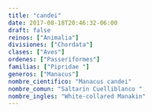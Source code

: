 ```yaml
---
title: "candei"
date: 2017-08-18T20:46:32-06:00
draft: false
reinos: ["Animalia"]
divisiones: ["Chordata"]
clases: ["Aves"]
ordenes: ["Passeriformes"]
familias: ["Pipridae "]
generos: ["Manacus"]
nombre_cientifico: "Manacus candei"
nombre_comun: "Saltarín Cuelliblanco "
nombre_ingles: "White-collared Manakin"
---
```

